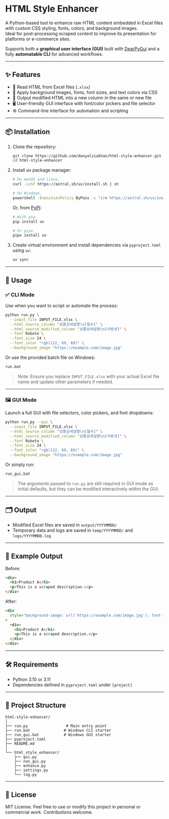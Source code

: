 # HTML Style Enhancer

A Python-based tool to enhance raw HTML content embedded in Excel files with custom CSS styling, fonts, colors, and background images.  
Ideal for post-processing scraped content to improve its presentation for platforms or e-commerce sites.

Supports both a **graphical user interface (GUI)** built with [DearPyGui](https://github.com/hoffstadt/DearPyGui) and a fully **automatable CLI** for advanced workflows.

---

## ✨ Features

- 📄 Read HTML from Excel files (`.xlsx`)
- 🎨 Apply background images, fonts, font sizes, and text colors via CSS
- 💾 Output modified HTML into a new column in the same or new file
- 🖥️ User-friendly GUI interface with font/color pickers and file selector
- ⚙️ Command-line interface for automation and scripting

---

## 📦 Installation

1. Clone the repository:

   ```bash
   git clone https://github.com/danyalziakhan/html-style-enhancer.git
   cd html-style-enhancer
   ```

2. Install uv package manager:

   ```bash
   # On macOS and Linux.
   curl -LsSf https://astral.sh/uv/install.sh | sh
   ```

   ```bash
   # On Windows.
   powershell -ExecutionPolicy ByPass -c "irm https://astral.sh/uv/install.ps1 | iex"
   ```

   Or, from [PyPI](https://pypi.org/project/uv/):

   ```bash
   # With pip.
   pip install uv
   ```

   ```bash
   # Or pipx.
   pipx install uv
   ```

3. Create virtual environment and install dependencies via `pyproject.toml` using `uv`:

   ```bash
   uv sync
   ```

---

## 🚀 Usage

### ✅ CLI Mode

Use when you want to script or automate the process:

```bash
python run.py \
  --input_file INPUT_FILE.xlsx \
  --html_source_column "상품상세설명\n[필수]" \
  --html_source_modified_column "상품상세설명\n[사방넷]" \
  --font Roboto \
  --font_size 24 \
  --font_color "rgb(112, 69, 69)" \
  --background_image "https://example.com/image.jpg"
```

Or use the provided batch file on Windows:

```bash
run.bat
```

> Note: Ensure you replace `INPUT_FILE.xlsx` with your actual Excel file name and update other parameters if needed.

---

### 🖼️ GUI Mode

Launch a full GUI with file selectors, color pickers, and font dropdowns:

```bash
python run.py --gui \
  --input_file INPUT_FILE.xlsx \
  --html_source_column "상품상세설명\n[필수]" \
  --html_source_modified_column "상품상세설명\n[사방넷]" \
  --font Roboto \
  --font_size 24 \
  --font_color "rgb(112, 69, 69)" \
  --background_image "https://example.com/image.jpg"
```

Or simply run:

```bash
run_gui.bat
```

> The arguments passed to `run.py` are still required in GUI mode as initial defaults, but they can be modified interactively within the GUI.

---

## 🗂 Output

- Modified Excel files are saved in `output/YYYYMMDD/`
- Temporary data and logs are saved in `temp/YYYYMMDD/` and `logs/YYYYMMDD.log`

---

## 🧪 Example Output

Before:

```html
<div>
  <h1>Product A</h1>
  <p>This is a scraped description.</p>
</div>
```

After:

```html
<div
  style="background-image: url('https://example.com/image.jpg'); font-family: Roboto; font-size: 24px; color: rgb(112, 69, 69); padding: 20px;"
>
  <div>
    <h1>Product A</h1>
    <p>This is a scraped description.</p>
  </div>
</div>
```

---

## 🛠 Requirements

- Python 3.10 or 3.11
- Dependencies defined in `pyproject.toml` under `[project]`

---

## 📁 Project Structure

```
html-style-enhancer/
│
├── run.py                 # Main entry point
├── run.bat               # Windows CLI starter
├── run_gui.bat           # Windows GUI starter
├── pyproject.toml
├── README.md
│
└── html_style_enhancer/
    ├── gui.py
    ├── non_gui.py
    ├── enhance.py
    ├── settings.py
    └── log.py
```

---

## 🤝 License

MIT License. Feel free to use or modify this project in personal or commercial work. Contributions welcome.

